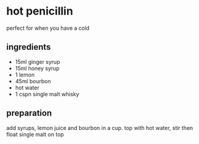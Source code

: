 # hot penicillin

perfect for when you have a cold

## ingredients

- 15ml ginger syrup
- 15ml honey syrup
- 1 lemon
- 45ml bourbon
- hot water
- 1 cspn single malt whisky

## preparation

add syrups, lemon juice and bourbon in a cup. top with hot water, stir then float single malt on top
